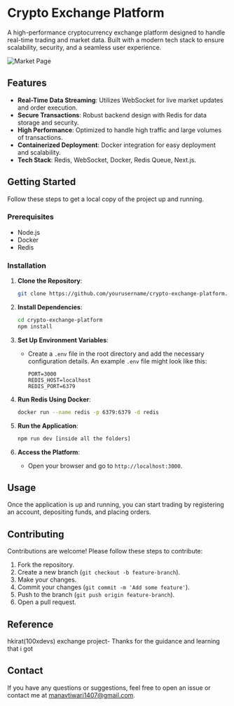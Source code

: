 # Crypto Exchange Platform

A high-performance cryptocurrency exchange platform designed to handle real-time trading and market data. Built with a modern tech stack to ensure scalability, security, and a seamless user experience.

![Market Page](https://github.com/user-attachments/assets/ff132700-65e0-4c13-b91e-ddafb57e0a97)

## Features

- **Real-Time Data Streaming**: Utilizes WebSocket for live market updates and order execution.
- **Secure Transactions**: Robust backend design with Redis for data storage and security.
- **High Performance**: Optimized to handle high traffic and large volumes of transactions.
- **Containerized Deployment**: Docker integration for easy deployment and scalability.
- **Tech Stack**: Redis, WebSocket, Docker, Redis Queue, Next.js.

## Getting Started

Follow these steps to get a local copy of the project up and running.

### Prerequisites

- Node.js
- Docker
- Redis

### Installation

1. **Clone the Repository**:
    ```bash
    git clone https://github.com/yourusername/crypto-exchange-platform.git
    ```

2. **Install Dependencies**:
    ```bash
    cd crypto-exchange-platform
    npm install
    ```

3. **Set Up Environment Variables**:
    - Create a `.env` file in the root directory and add the necessary configuration details. An example `.env` file might look like this:
        ```
        PORT=3000
        REDIS_HOST=localhost
        REDIS_PORT=6379
        ```

4. **Run Redis Using Docker**:
    ```bash
    docker run --name redis -p 6379:6379 -d redis
    ```

5. **Run the Application**:
    ```bash
    npm run dev [inside all the folders]
    ```

6. **Access the Platform**:
    - Open your browser and go to `http://localhost:3000`.

## Usage

Once the application is up and running, you can start trading by registering an account, depositing funds, and placing orders.

## Contributing

Contributions are welcome! Please follow these steps to contribute:

1. Fork the repository.
2. Create a new branch (`git checkout -b feature-branch`).
3. Make your changes.
4. Commit your changes (`git commit -m 'Add some feature'`).
5. Push to the branch (`git push origin feature-branch`).
6. Open a pull request.

## Reference

hkirat(100xdevs) exchange project- Thanks for the guidance and learning that i got

## Contact

If you have any questions or suggestions, feel free to open an issue or contact me at [manavtiwari1407@gmail.com](mailto:manavtiwari1407@gmail.com).
